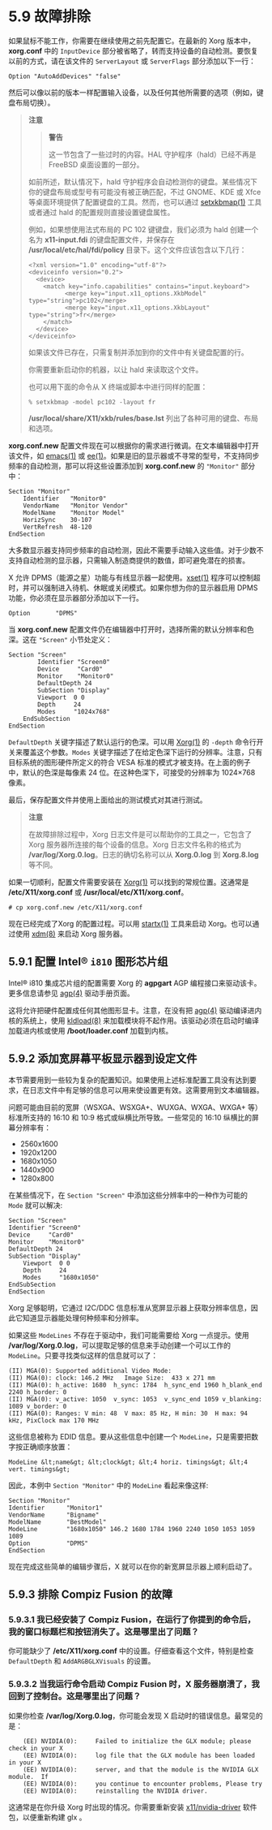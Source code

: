 # 5.9 故障排除
 
如果鼠标不能工作，你需要在继续使用之前先配置它。在最新的 Xorg 版本中，**xorg.conf** 中的 `InputDevice` 部分被省略了，转而支持设备的自动检测。要恢复以前的方式，请在该文件的 `ServerLayout` 或 `ServerFlags` 部分添加以下一行：

```
Option "AutoAddDevices" "false"
```

然后可以像以前的版本一样配置输入设备，以及任何其他所需要的选项（例如，键盘布局切换）。

> **注意**
>> **警告**
>> 
>> 这一节包含了一些过时的内容。HAL 守护程序（hald）已经不再是 FreeBSD 桌面设置的一部分。
> 
>
> 如前所述，默认情况下，hald 守护程序会自动检测你的键盘。某些情况下你的键盘布局或型号有可能没有被正确匹配，不过 GNOME、KDE 或 Xfce 等桌面环境提供了配置键盘的工具。然而，也可以通过 [setxkbmap(1)](https://www.freebsd.org/cgi/man.cgi?query=setxkbmap&sektion=1&format=html) 工具或者通过 hald 的配置规则直接设置键盘属性。
>
> 
> 例如，如果想使用法式布局的 PC 102 键键盘，我们必须为 hald 创建一个名为 **x11-input.fdi** 的键盘配置文件，并保存在 **/usr/local/etc/hal/fdi/policy** 目录下。这个文件应该包含以下几行：
>
> ```
> <?xml version="1.0" encoding="utf-8"?>
> <deviceinfo version="0.2">
>   <device>
>     <match key="info.capabilities" contains="input.keyboard">
> 	        <merge key="input.x11_options.XkbModel" type="string">pc102</merge>
> 	        <merge key="input.x11_options.XkbLayout" type="string">fr</merge>
>     </match>
>   </device>
> </deviceinfo>
> ```
> 如果该文件已存在，只需复制并添加到你的文件中有关键盘配置的行。
> 
> 你需要重新启动你的机器，以让 hald 来读取这个文件。
> 
> 也可以用下面的命令从 X 终端或脚本中进行同样的配置：
> 
> ```
> % setxkbmap -model pc102 -layout fr
> ```
>
> **/usr/local/share/X11/xkb/rules/base.lst** 列出了各种可用的键盘、布局和选项。

**xorg.conf.new** 配置文件现在可以根据你的需求进行微调。在文本编辑器中打开该文件，如 [emacs(1)](https://www.freebsd.org/cgi/man.cgi?query=emacs&sektion=1&format=html) 或 [ee(1)](https://www.freebsd.org/cgi/man.cgi?query=ee&sektion=1&format=html)。如果是旧的显示器或不寻常的型号，不支持同步频率的自动检测，那可以将这些设置添加到 **xorg.conf.new** 的 `"Monitor"` 部分中：

```
Section "Monitor"
	Identifier   "Monitor0"
	VendorName   "Monitor Vendor"
	ModelName    "Monitor Model"
	HorizSync    30-107
	VertRefresh  48-120
EndSection
```


大多数显示器支持同步频率的自动检测，因此不需要手动输入这些值。对于少数不支持自动检测的显示器，只需输入制造商提供的数值，即可避免潜在的损害。

X 允许 DPMS（能源之星）功能与有线显示器一起使用。[xset(1)](https://www.freebsd.org/cgi/man.cgi?query=xset&sektion=1&format=html) 程序可以控制超时，并可以强制进入待机、休眠或关闭模式。如果你想为你的显示器启用 DPMS 功能，你必须在显示器部分添加以下一行。

```
Option       "DPMS"
```

当 **xorg.conf.new** 配置文件仍在编辑器中打开时，选择所需的默认分辨率和色深。这在 `"Screen"` 小节处定义：

```
Section "Screen"
	    Identifier "Screen0"
	    Device     "Card0"
	    Monitor    "Monitor0"
	    DefaultDepth 24
	    SubSection "Display"
		Viewport  0 0
		Depth     24
		Modes     "1024x768"
	EndSubSection
EndSection
```

`DefaultDepth` 关键字描述了默认运行的色深。可以用 [Xorg(1)](https://www.freebsd.org/cgi/man.cgi?query=Xorg&sektion=1&format=html) 的 `-depth` 命令行开关来覆盖这个参数。`Modes` 关键字描述了在给定色深下运行的分辨率。注意，只有目标系统的图形硬件所定义的符合 VESA 标准的模式才被支持。在上面的例子中，默认的色深是每像素 24 位。在这种色深下，可接受的分辨率为 1024×768 像素。

最后，保存配置文件并使用上面给出的测试模式对其进行测试。

> **注意**
>
> 在故障排除过程中，Xorg 日志文件是可以帮助你的工具之一，它包含了 Xorg 服务器所连接的每个设备的信息。Xorg 日志文件名称的格式为 **/var/log/Xorg.0.log**。日志的确切名称可以从 **Xorg.0.log** 到 **Xorg.8.log** 等不同。
>

如果一切顺利，配置文件需要安装在 [Xorg(1)](https://www.freebsd.org/cgi/man.cgi?query=Xorg&sektion=1&format=html) 可以找到的常规位置。这通常是 **/etc/X11/xorg.conf** 或 **/usr/local/etc/X11/xorg.conf**。

```
# cp xorg.conf.new /etc/X11/xorg.conf
```

现在已经完成了Xorg 的配置过程。可以用 [startx(1)](https://www.freebsd.org/cgi/man.cgi?query=startx&sektion=1&format=html) 工具来启动 Xorg。也可以通过使用 [xdm(8)](https://www.freebsd.org/cgi/man.cgi?query=xdm&sektion=8&format=html) 来启动 Xorg 服务器。

## 5.9.1 配置 Intel® `i810` 图形芯片组

Intel® i810 集成芯片组的配置需要 Xorg 的 **agpgart** AGP 编程接口来驱动该卡。更多信息请参见 [agp(4)](https://www.freebsd.org/cgi/man.cgi?query=agp&sektion=4&format=html) 驱动手册页面。

这将允许把硬件配置成任何其他图形显卡。注意，在没有把 [agp(4)](https://www.freebsd.org/cgi/man.cgi?query=agp&sektion=4&format=html) 驱动编译进内核的系统上，使用 [kldload(8)](https://www.freebsd.org/cgi/man.cgi?query=kldload&sektion=8&format=html) 来加载模块将不起作用。该驱动必须在启动时编译加载进内核或使用 **/boot/loader.conf** 加载到内核。

## 5.9.2  添加宽屏幕平板显示器到设定文件

本节需要用到一些较为复杂的配置知识。如果使用上述标准配置工具没有达到要求，在日志文件中有足够的信息可以用来使设置更有效。这需要用到文本编辑器。

问题可能由目前的宽屏（WSXGA、WSXGA+、WUXGA、WXGA、WXGA+ 等）标准所支持的 16:10 和 10:9 格式或纵横比所导致。一些常见的 16:10 纵横比的屏幕分辨率有：

- 2560x1600
- 1920x1200
- 1680x1050
- 1440x900
- 1280x800

在某些情况下，在 `Section "Screen"` 中添加这些分辨率中的一种作为可能的 `Mode` 就可以解决:

```
Section "Screen"
Identifier "Screen0"
Device     "Card0"
Monitor    "Monitor0"
DefaultDepth 24
SubSection "Display"
	Viewport  0 0
	Depth     24
	Modes     "1680x1050"
EndSubSection
EndSection
```

Xorg 足够聪明，它通过 I2C/DDC 信息标准从宽屏显示器上获取分辨率信息，因此它知道显示器能处理何种频率和分辨率。

如果这些 `ModeLines` 不存在于驱动中，我们可能需要给 Xorg 一点提示。使用 **/var/log/Xorg.0.log**，可以提取足够的信息来手动创建一个可以工作的`ModeLine`。只要寻找类似这样的信息就可以了：

```
(II) MGA(0): Supported additional Video Mode:
(II) MGA(0): clock: 146.2 MHz   Image Size:  433 x 271 mm
(II) MGA(0): h_active: 1680  h_sync: 1784  h_sync_end 1960 h_blank_end 2240 h_border: 0
(II) MGA(0): v_active: 1050  v_sync: 1053  v_sync_end 1059 v_blanking: 1089 v_border: 0
(II) MGA(0): Ranges: V min: 48  V max: 85 Hz, H min: 30  H max: 94 kHz, PixClock max 170 MHz
```

这些信息被称为 EDID 信息。要从这些信息中创建一个 `ModeLine`，只是需要把数字按正确顺序放置：

```
ModeLine &lt;name&gt; &lt;clock&gt; &lt;4 horiz. timings&gt; &lt;4 vert. timings&gt;
```

因此，本例中 `Section "Monitor"` 中的 `ModeLine` 看起来像这样:

```
Section "Monitor"
Identifier      "Monitor1"
VendorName      "Bigname"
ModelName       "BestModel"
ModeLine        "1680x1050" 146.2 1680 1784 1960 2240 1050 1053 1059 1089
Option          "DPMS"
EndSection
```

现在完成这些简单的编辑步骤后，X 就可以在你的新宽屏显示器上顺利启动了。

## 5.9.3 排除 Compiz Fusion 的故障

### 5.9.3.1 我已经安装了 Compiz Fusion，在运行了你提到的命令后，我的窗口标题栏和按钮消失了。这是哪里出了问题？

你可能缺少了 **/etc/X11/xorg.conf** 中的设置。仔细查看这个文件，特别是检查 `DefaultDepth` 和 `AddARGBGLXVisuals` 的设置。

### 5.9.3.2 当我运行命令启动 Compiz Fusion 时，X 服务器崩溃了，我回到了控制台。这是哪里出了问题？

如果你检查 **/var/log/Xorg.0.log**，你可能会发现 X 启动时的错误信息。最常见的是：

```
    (EE) NVIDIA(0):     Failed to initialize the GLX module; please check in your X
    (EE) NVIDIA(0):     log file that the GLX module has been loaded in your X
    (EE) NVIDIA(0):     server, and that the module is the NVIDIA GLX module.  If
    (EE) NVIDIA(0):     you continue to encounter problems, Please try
    (EE) NVIDIA(0):     reinstalling the NVIDIA driver.
```

这通常是在你升级 Xorg 时出现的情况。你需要重新安装 [x11/nvidia-driver](https://cgit.freebsd.org/ports/tree/x11/nvidia-driver/pkg-descr) 软件包，以便重新构建 glx 。
